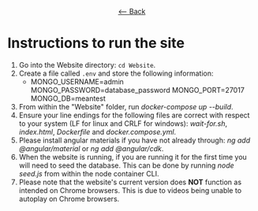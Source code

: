<div align = center>
  
  [<-- Back](https://github.com/jess-mw/desk23/blob/main/README.md#introduction)
  </div>

# Instructions to run the site

1. Go into the Website directory: `cd Website`.
2. Create a file called `.env` and store the following information: 
    *  MONGO_USERNAME=admin
       MONGO_PASSWORD=database_password
      MONGO_PORT=27017
MONGO_DB=meantest
4. From within the "Website" folder, run *docker-compose up --build*.
5. Ensure your line endings for the following files are correct with respect to your system (LF for linux and CRLF for windows): *wait-for.sh*, *index.html*, *Dockerfile* and *docker.compose.yml*.
6. Please install angular materials if you have not already through: *ng add @angular/material* or *ng add @angular/cdk*.
7. When the website is running, if you are running it for the first time you will need to seed the database. This can be done by running *node seed.js* from within the node container CLI.
8. Please note that the website's current version does **NOT** function as intended on Chrome browsers. This is due to videos being unable to autoplay on Chrome browsers.  
